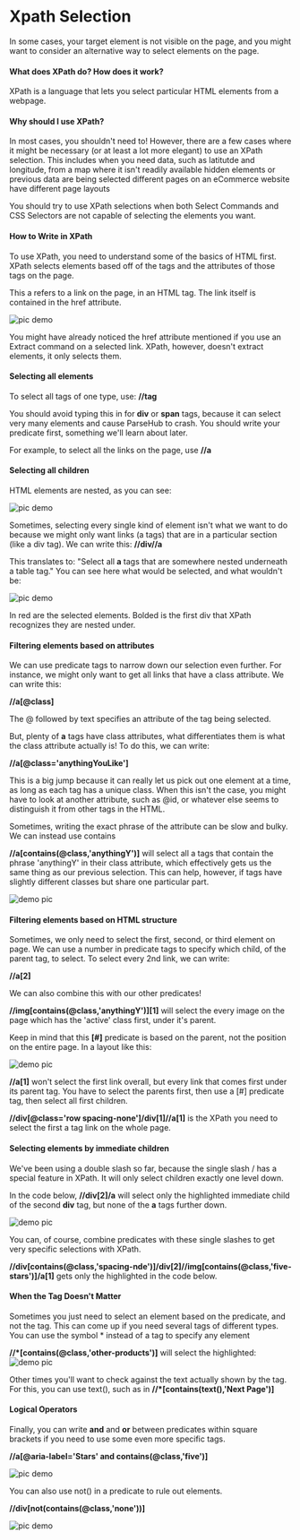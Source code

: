 # Xpath Selection
 
 In some cases, your target element is not visible on the page, and you might want to consider an alternative way to select elements on the page.  

 #### What does XPath do? How does it work?
 XPath is a language that lets you select particular HTML elements from a webpage.

 #### Why should I use XPath?
 In most cases, you shouldn't need to! However, there are a few cases where it might be necessary (or at least a lot more elegant) to use an XPath selection.
 This includes when you need data, such as latitutde and longitude, from a map where it isn't readily available hidden elements or previous data are being selected
 different pages on an eCommerce website have different page layouts
 
 You should try to use XPath selections when both Select Commands and CSS Selectors are not capable of selecting the elements you want. 
 
 #### How to Write in XPath
 To use XPath, you need to understand some of the basics of HTML first. XPath selects elements based off of the tags and the attributes of those tags on the page.

 This a refers to a link on the page, in an HTML <a> tag. The link itself is contained in the href attribute.
 
 ![pic demo](https://files.cdn.thinkific.com/file_uploads/456812/images/412/71a/dad/1619119542683.jpg?width=1920)
 
 You might have already noticed the href attribute mentioned if you use an Extract command on a selected link. XPath, however, doesn't extract elements, it only selects them. 
 
 #### Selecting all elements
 
 To select all tags of one type, use: **//tag**

 You should avoid typing this in for **div** or **span** tags, because it can select very many elements and cause ParseHub to crash. You should write your predicate first, something we'll learn about later.

 For example, to select all the links on the page, use **//a**

 #### Selecting all children
 HTML elements are nested, as you can see:
 
 ![pic demo](https://files.cdn.thinkific.com/file_uploads/456812/images/331/6a8/04c/1619119631881.jpg?width=1920)
 
 Sometimes, selecting every single kind of element isn't what we want to do because we might only want links (a tags) that are in a particular section (like a div tag).
 We can write this: **//div//a**

 This translates to: "Select all **a** tags that are somewhere nested underneath a table tag." You can see here what would be selected, and what wouldn't be:
 
 ![pic demo](https://files.cdn.thinkific.com/file_uploads/456812/images/e5d/446/9dd/1619119679755.jpg?width=1920)

  In red are the selected elements. Bolded is the first div that XPath recognizes they are nested under.
  
 #### Filtering elements based on attributes
 
 We can use predicate tags to narrow down our selection even further. For instance, we might only want to get all links that have a class attribute. We can write this:

 **//a[@class]**

 The @ followed by text specifies an attribute of the tag being selected.

 But, plenty of **a** tags have class attributes, what differentiates them is what the class attribute actually is! To do this, we can write:

 **//a[@class='anythingYouLike']**

 This is a big jump because it can really let us pick out one element at a time, as long as each tag has a unique class. When this isn't the case, you might have to look at another attribute, such as @id, or whatever else seems to distinguish it from other tags in the HTML.

 Sometimes, writing the exact phrase of the attribute can be slow and bulky. We can instead use contains

 **//a[contains(@class,'anythingY')]** will select all a tags that contain the phrase 'anythingY' in their class attribute, which effectively gets us the same thing as our previous selection. This can help, however, if tags have slightly different classes but share one particular part.
 
 ![demo pic](https://files.cdn.thinkific.com/file_uploads/456812/images/839/743/c33/1619119792422.jpg?width=1920)

 #### Filtering elements based on HTML structure
 
 Sometimes, we only need to select the first, second, or third element on page. We can use a number in predicate tags to specify which child, of the parent tag, to select. To select every 2nd link, we can write:

 **//a[2]**

 We can also combine this with our other predicates!

 **//img[contains(@class,'anythingY')][1]** will select the every image on the page which has the 'active' class first, under it's parent.

 Keep in mind that this **[#]** predicate is based on the parent, not the position on the entire page. In a layout like this:
 
 ![demo pic](https://files.cdn.thinkific.com/file_uploads/456812/images/004/676/a30/1619119940877.jpg?width=1920)

 **//a[1]** won't select the first link overall, but every link that comes first under its parent tag. You have to select the parents first, then use a [#] predicate tag, then select all first children.

 **//div[@class='row spacing-none']/div[1]//a[1]** is the XPath you need to select the first a tag link on the whole page.

 #### Selecting elements by immediate children
 
 We've been using a double slash so far, because the single slash / has a special feature in XPath. It will only select children exactly one level down.

 In the code below, **//div[2]/a** will select only the highlighted immediate child of the second **div** tag, but none of the **a** tags further down.
 
 ![demo pic](https://files.cdn.thinkific.com/file_uploads/456812/images/21d/faa/945/1619119988594.jpg?width=1920)

 You can, of course, combine predicates with these single slashes to get very specific selections with XPath.

 **//div[contains(@class,'spacing-nde')]/div[2]//img[contains(@class,'five-stars')]/a[1]** gets only the highlighted in the code below.

 #### When the Tag Doesn't Matter
 
 Sometimes you just need to select an element based on the predicate, and not the tag. This can come up if you need several tags of different types. You can use the symbol * instead of a tag to specify any element

 **//*[contains(@class,'other-products')]** will select the highlighted:
 ![demo pic](https://files.cdn.thinkific.com/file_uploads/456812/images/d3d/7c2/0ba/1619120047640.jpg?width=1920)

 Other times you'll want to check against the text actually shown by the tag. For this, you can use text(), such as in **//*[contains(text(),'Next Page')]**

 #### Logical Operators
 Finally, you can write **and** and **or** between predicates within square brackets if you need to use some even more specific tags.

 **//a[@aria-label='Stars' and contains(@class,'five')]**
 
 ![pic demo](https://files.cdn.thinkific.com/file_uploads/456812/images/746/1c4/bee/1619120105764.jpg?width=1920)
 
 You can also use not() in a predicate to rule out elements.

 **//div[not(contains(@class,'none'))]**
 
 ![pic demo](https://files.cdn.thinkific.com/file_uploads/456812/images/8c1/bc4/a51/1619120126549.jpg?width=1920)

